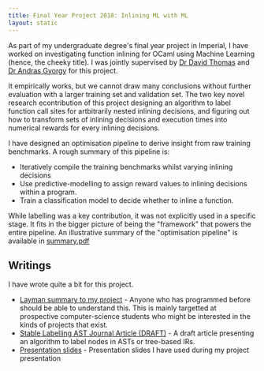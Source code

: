 ```yaml
---
title: Final Year Project 2018: Inlining ML with ML
layout: static
---
```


As part of my undergraduate degree's final year project in Imperial, I have
worked on investigating function inlining for OCaml using Machine Learning
(hence, the cheeky title). I was jointly supervised by [Dr David Thomas](https://www.imperial.ac.uk/people/d.thomas1)
and [Dr Andras Gyorgy](https://www.imperial.ac.uk/people/a.gyorgy) for this project.

It empirically works, but we cannot draw many conclusions without
further evaluation with a larger training set and validation set. The two
key novel research econtribution of this project designing an algorithm to
label function call sites for artbitrarily nested inlining decisions, and
figuring out how to transform sets of inlining decisions and execution
times into numerical rewards for every inlining decisions.

I have designed an optimisation pipeline to derive insight from raw training
benchmarks. A rough summary of this pipeline is:

- Iteratively compile the training benchmarks whilst varying inlining
  decisions
- Use predictive-modelling to assign reward values to inlining decisions
  within a program.
- Train a classification model to decide whether to inline a function.

While labelling was a key contribution, it was not explicitly used in a
specific stage. It fits in the bigger picture of being the "framework" that
powers the entire pipeline. An illustrative summary of the "optimisation
pipeline" is available in [summary.pdf](here)


## Writings

I have wrote quite a bit for this project.

- [Layman summary to my project](layman) - Anyone who has programmed before
  should be able to understand this. This is mainly targetted at prospective
  computer-science students who might be interested in the kinds of projects
  that exist.
- [Stable Labelling AST Journal Article (DRAFT)](labelling.pdf) -
  A draft article presenting an algorithm to label nodes in ASTs or
  tree-based IRs.
- [Presentation slides](presentation.pdf) - Presentation slides I have used
  during my project presentation
